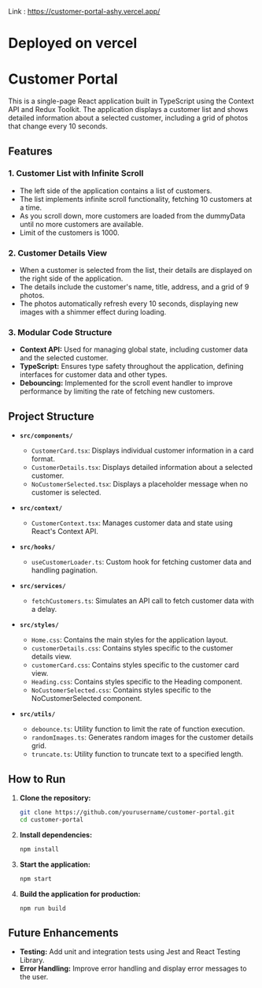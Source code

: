 Link : https://customer-portal-ashy.vercel.app/
# Deployed on vercel
# Customer Portal

This is a single-page React application built in TypeScript using the Context API and Redux Toolkit. The application displays a customer list and shows detailed information about a selected customer, including a grid of photos that change every 10 seconds.

## Features

### 1. Customer List with Infinite Scroll
- The left side of the application contains a list of customers.
- The list implements infinite scroll functionality, fetching 10 customers at a time.
- As you scroll down, more customers are loaded from the dummyData until no more customers are available.
- Limit of the customers is 1000.

### 2. Customer Details View
- When a customer is selected from the list, their details are displayed on the right side of the application.
- The details include the customer's name, title, address, and a grid of 9 photos.
- The photos automatically refresh every 10 seconds, displaying new images with a shimmer effect during loading.

### 3. Modular Code Structure
- **Context API:** Used for managing global state, including customer data and the selected customer.
- **TypeScript:** Ensures type safety throughout the application, defining interfaces for customer data and other types.
- **Debouncing:** Implemented for the scroll event handler to improve performance by limiting the rate of fetching new customers.

## Project Structure

- **`src/components/`**
  - `CustomerCard.tsx`: Displays individual customer information in a card format.
  - `CustomerDetails.tsx`: Displays detailed information about a selected customer.
  - `NoCustomerSelected.tsx`: Displays a placeholder message when no customer is selected.

- **`src/context/`**
  - `CustomerContext.tsx`: Manages customer data and state using React's Context API.

- **`src/hooks/`**
  - `useCustomerLoader.ts`: Custom hook for fetching customer data and handling pagination.

- **`src/services/`**
  - `fetchCustomers.ts`: Simulates an API call to fetch customer data with a delay.

- **`src/styles/`**
  - `Home.css`: Contains the main styles for the application layout.
  - `customerDetails.css`: Contains styles specific to the customer details view.
  - `customerCard.css`: Contains styles specific to the customer card view.
  - `Heading.css`: Contains styles specific to the Heading component.
  - `NoCustomerSelected.css`: Contains styles specific to the NoCustomerSelected component.

- **`src/utils/`**
  - `debounce.ts`: Utility function to limit the rate of function execution.
  - `randomImages.ts`: Generates random images for the customer details grid.
  - `truncate.ts`: Utility function to truncate text to a specified length.

## How to Run

1. **Clone the repository:**
   ```bash
   git clone https://github.com/yourusername/customer-portal.git
   cd customer-portal
   ```

2. **Install dependencies:**
   ```bash
   npm install
   ```

3. **Start the application:**
   ```bash
   npm start
   ```

4. **Build the application for production:**
   ```bash
   npm run build
   ```

## Future Enhancements

- **Testing:** Add unit and integration tests using Jest and React Testing Library.
- **Error Handling:** Improve error handling and display error messages to the user.
